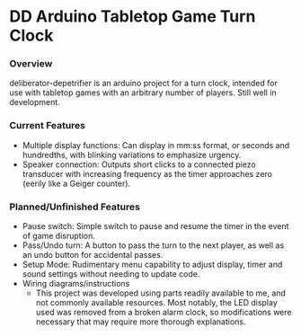 # DD Arduino Tabletop Game Turn Clock
### Overview
deliberator-depetrifier is an arduino project for a turn clock, intended for use with tabletop games with an arbitrary number of players. Still well in development.

### Current Features
- Multiple display functions: Can display in mm:ss format, or seconds and hundredths, with blinking variations to emphasize urgency. 
- Speaker connection: Outputs short clicks to a connected piezo transducer with increasing frequency as the timer approaches zero (eerily like a Geiger counter).

### Planned/Unfinished Features
- Pause switch: Simple switch to pause and resume the timer in the event of game disruption.
- Pass/Undo turn: A button to pass the turn to the next player, as well as an undo button for accidental passes.
- Setup Mode: Rudimentary menu capability to adjust display, timer and sound settings without needing to update code.
- Wiring diagrams/instructions
  - This project was developed using parts readily available to me, and not commonly available resources. Most notably, the LED display used was removed from a broken alarm clock, so modifications were necessary that may require more thorough explanations.
